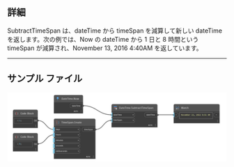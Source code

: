 ## 詳細
SubtractTimeSpan は、dateTime から timeSpan を減算して新しい dateTime を返します。次の例では、Now の dateTime から 1 日と 8 時間という timeSpan が減算され、November 13, 2016 4:40AM を返しています。
___
## サンプル ファイル

![SubtractTimeSpan](./DSCore.DateTime.SubtractTimeSpan_img.jpg)

